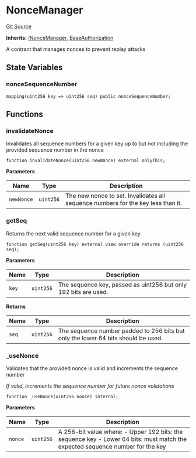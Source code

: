 # NonceManager
[Git Source](https://github.com/Uniswap/minimal-delegation/blob/8189d62a80ed3ac2bd308849641dca52350f024a/src/NonceManager.sol)

**Inherits:**
[INonceManager](/src/interfaces/INonceManager.sol/interface.INonceManager.md), [BaseAuthorization](/src/BaseAuthorization.sol/contract.BaseAuthorization.md)

A contract that manages nonces to prevent replay attacks


## State Variables
### nonceSequenceNumber

```solidity
mapping(uint256 key => uint256 seq) public nonceSequenceNumber;
```


## Functions
### invalidateNonce

Invalidates all sequence numbers for a given key up to but not including the provided sequence number in the nonce


```solidity
function invalidateNonce(uint256 newNonce) external onlyThis;
```
**Parameters**

|Name|Type|Description|
|----|----|-----------|
|`newNonce`|`uint256`|The new nonce to set. Invalidates all sequence numbers for the key less than it.|


### getSeq

Returns the next valid sequence number for a given key


```solidity
function getSeq(uint256 key) external view override returns (uint256 seq);
```
**Parameters**

|Name|Type|Description|
|----|----|-----------|
|`key`|`uint256`|The sequence key, passed as uint256 but only 192 bits are used.|

**Returns**

|Name|Type|Description|
|----|----|-----------|
|`seq`|`uint256`|The sequence number padded to 256 bits but only the lower 64 bits should be used.|


### _useNonce

Validates that the provided nonce is valid and increments the sequence number

*If valid, increments the sequence number for future nonce validations*


```solidity
function _useNonce(uint256 nonce) internal;
```
**Parameters**

|Name|Type|Description|
|----|----|-----------|
|`nonce`|`uint256`|A 256-bit value where: - Upper 192 bits: the sequence key - Lower 64 bits: must match the expected sequence number for the key|


